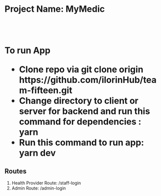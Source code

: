 <h1>Project Name: MyMedic<h1>

<br />

<p>To run App </p>
<ul>
<li>Clone repo via git clone origin https://github.com/ilorinHub/team-fifteen.git</li>
<li>Change directory to client or server for backend and run this command for dependencies : yarn </li>
<li>Run this command to run app: yarn dev</li>
</ul>

  <h2>Routes</h2>
  <ol>
    <li>Health Provider Route: /staff-login</li>
    <li>Admin Route: /admin-login</li>
  </ol>
